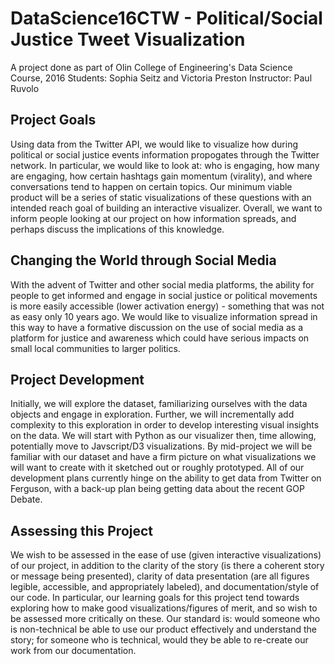 # DataScience16CTW - Political/Social Justice Tweet Visualization
A project done as part of Olin College of Engineering's Data Science Course, 2016
Students: Sophia Seitz and Victoria Preston
Instructor: Paul Ruvolo

## Project Goals
Using data from the Twitter API, we would like to visualize how during political or social justice events information propogates through the Twitter network. In particular, we would like to look at: who is engaging, how many are engaging, how certain hashtags gain momentum (virality), and where conversations tend to happen on certain topics. Our minimum viable product will be a series of static visualizations of these questions with an intended reach goal of building an interactive visualizer. Overall, we want to inform people looking at our project on how information spreads, and perhaps discuss the implications of this knowledge.

## Changing the World through Social Media
With the advent of Twitter and other social media platforms, the ability for people to get informed and engage in social justice or political movements is more easily accessible (lower activation energy) - something that was not as easy only 10 years ago. We would like to visualize information spread in this way to have a formative discussion on the use of social media as a platform for justice and awareness which could have serious impacts on small local communities to larger politics. 

## Project Development
Initially, we will explore the dataset, familiarizing ourselves with the data objects and engage in exploration. Further, we will incrementally add complexity to this exploration in order to develop interesting visual insights on the data. We will start with Python as our visualizer then, time allowing, potentially move to Javscript/D3 visualizations. By mid-project we will be familiar with our dataset and have a firm picture on what visualizations we will want to create with it sketched out or roughly prototyped. All of our development plans currently hinge on the ability to get data from Twitter on Ferguson, with a back-up plan being getting data about the recent GOP Debate.

## Assessing this Project
We wish to be assessed in the ease of use (given interactive visualizations) of our project, in addition to the clarity of the story (is there a coherent story or message being presented), clarity of data presentation (are all figures legible, accessible, and appropriately labeled), and documentation/style of our code. In particular, our learning goals for this project tend towards exploring how to make good visualizations/figures of merit, and so wish to be assessed more critically on these. Our standard is: would someone who is non-technical be able to use our product effectively and understand the story; for someone who is technical, would they be able to re-create our work from our documentation.



